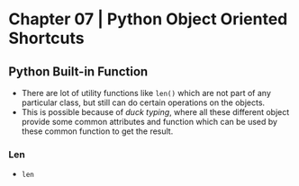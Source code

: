 # Chapter 07 | Python Object Oriented Shortcuts #

## Python Built-in Function ##
* There are lot of utility functions like `len()` which are not part of any particular class, but still can do certain operations on the objects.
* This is possible because of *duck typing*, where all these different object provide some common attributes and function which can be used by these common function to get the result.


### Len ###
* `len`
